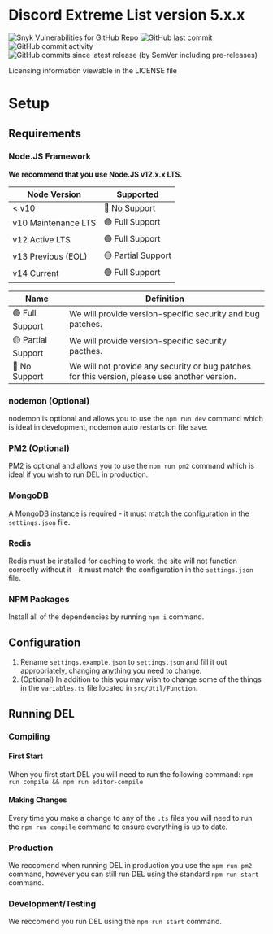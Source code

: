 # Discord Extreme List version 5.x.x

![Snyk Vulnerabilities for GitHub Repo](https://img.shields.io/snyk/vulnerabilities/github/discordextremelist/website)
![GitHub last commit](https://img.shields.io/github/last-commit/discordextremelist/website)
![GitHub commit activity](https://img.shields.io/github/commit-activity/w/discordextremelist/website)
![GitHub commits since latest release (by SemVer including pre-releases)](https://img.shields.io/github/commits-since/discordextremelist/website/v5.0.0-Alpha.6?include_prereleases)

Licensing information viewable in the LICENSE file

# Setup

## Requirements

### Node.JS Framework

**We recommend that you use Node.JS v12.x.x LTS.**

| Node Version        | Supported          |
| ------------------- | ------------------ |
| < v10               | 🔴 No Support      |
| v10 Maintenance LTS | 🟢 Full Support    |
| v12 Active LTS      | 🟢 Full Support    |
| v13 Previous (EOL)  | 🟡 Partial Support |     
| v14 Current         | 🟢 Full Support    |  

| Name                    | Definition                                                                                     |
| ----------------------- | ---------------------------------------------------------------------------------------------- |
| 🟢 Full Support         | We will provide version-specific security and bug patches.                                     |
| 🟡 Partial Support      | We will provide version-specific security pacthes.                                             |
| 🔴 No Support           | We will not provide any security or bug patches for this version, please use another version.  |     

### nodemon (Optional)

nodemon is optional and allows you to use the `npm run dev` command which is ideal in development, nodemon auto restarts on file save.

### PM2 (Optional)

PM2 is optional and allows you to use the `npm run pm2` command which is ideal if you wish to run DEL in production.

### MongoDB

A MongoDB instance is required - it must match the configuration in the `settings.json` file.

### Redis

Redis must be installed for caching to work, the site will not function correctly without it - it must match the configuration in the `settings.json` file.

### NPM Packages
Install all of the dependencies by running `npm i` command.

## Configuration

1. Rename `settings.example.json` to `settings.json` and fill it out appropriately, changing anything you need to change.
2. (Optional) In addition to this you may wish to change some of the things in the `variables.ts` file located in `src/Util/Function`.

## Running DEL

### Compiling

#### First Start

When you first start DEL you will need to run the following command: `npm run compile && npm run editor-compile`

#### Making Changes

Every time you make a change to any of the `.ts` files you will need to run the `npm run compile` command to ensure everything is up to date.

### Production

We reccomend when running DEL in production you use the `npm run pm2` command, however you can still run DEL using the standard `npm run start` command.

### Development/Testing

We reccomend you run DEL using the `npm run start` command.
